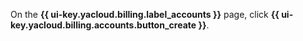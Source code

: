 On the **{{ ui-key.yacloud.billing.label_accounts }}** page, click **{{ ui-key.yacloud.billing.accounts.button_create }}**.